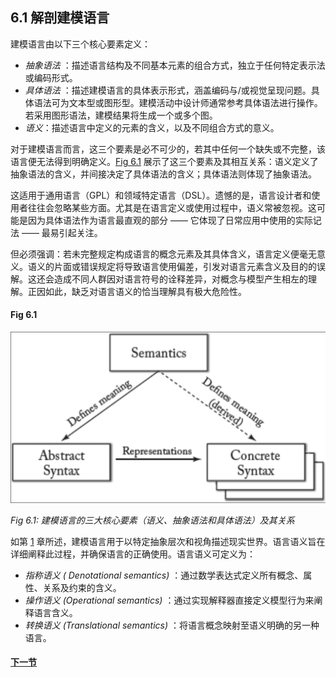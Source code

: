 ## 6.1 解剖建模语言
建模语言由以下三个核心要素定义：
- *抽象语法* ：描述语言结构及不同基本元素的组合方式，独立于任何特定表示法或编码形式。
- *具体语法* ：描述建模语言的具体表示形式，涵盖编码与/或视觉呈现问题。具体语法可为文本型或图形型。建模活动中设计师通常参考具体语法进行操作。若采用图形语法，建模结果将生成一个或多个图。
- *语义*：描述语言中定义的元素的含义，以及不同组合方式的意义。

对于建模语言而言，这三个要素是必不可少的，若其中任何一个缺失或不完整，该语言便无法得到明确定义。[Fig 6.1](#fig-61) 展示了这三个要素及其相互关系：语义定义了抽象语法的含义，并间接决定了具体语法的含义；具体语法则体现了抽象语法。

这适用于通用语言（GPL）和领域特定语言（DSL）。遗憾的是，语言设计者和使用者往往会忽略某些方面。尤其是在语言定义或使用过程中，语义常被忽视。这可能是因为具体语法作为语言最直观的部分 —— 它体现了日常应用中使用的实际记法 —— 最易引起关注。

但必须强调：若未完整规定构成语言的概念元素及其具体含义，语言定义便毫无意义。语义的片面或错误规定将导致语言使用偏差，引发对语言元素含义及目的的误解。这还会造成不同人群因对语言符号的诠释差异，对概念与模型产生相左的理解。正因如此，缺乏对语言语义的恰当理解具有极大危险性。

#### Fig 6.1
![Fig 6.1](../img/fig6.1.png)

*Fig 6.1: 建模语言的三大核心要素（语义、抽象语法和具体语法）及其关系*

如第 [1](../ch1/0.md) 章所述，建模语言用于以特定抽象层次和视角描述现实世界。语言语义旨在详细阐释此过程，并确保语言的正确使用。语言语义可定义为：

- *指称语义 ( Denotational semantics)* ：通过数学表达式定义所有概念、属性、关系及约束的含义。
- *操作语义 (Operational semantics)* ：通过实现解释器直接定义模型行为来阐释语言含义。
- *转换语义 (Translational semantics)* ：将语言概念映射至语义明确的另一种语言。

#### [下一节](2.md)
